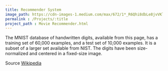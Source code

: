 ```yaml
---
title: Recommender System
image_path: https://cdn-images-1.medium.com/max/672/1*_R6Qhi8dbLe8jvVKlGdHYw.png
permalink : /Projects/:title
project_path : Movie Recommender.html
---
```

The MNIST database of handwritten digits, available from this page, has a training set of 60,000 examples, and a test set of 10,000 examples. It is a subset of a larger set available from NIST. The digits have been size-normalized and centered in a fixed-size image.


Source [Wikipedia](https://en.wikipedia.org/wiki/Afghan_biscuit)